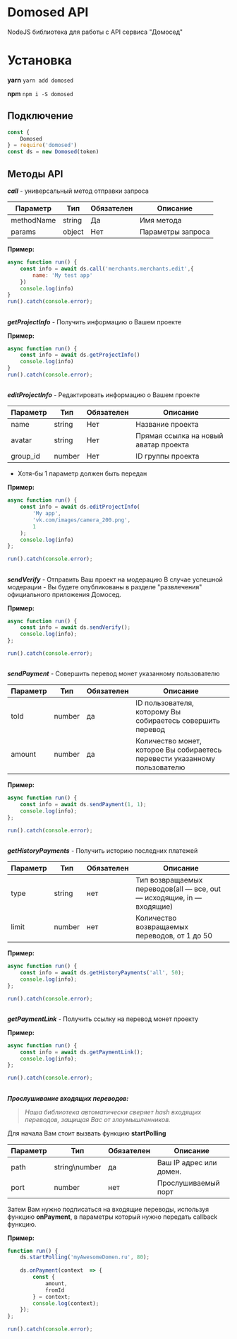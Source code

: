 
# Domosed API
NodeJS библиотека для работы с API сервиса "Домосед"
# Установка
**yarn**
 `yarn add domosed`
 
**npm**
 `npm i -S domosed`

## Подключение

``` js
const {
    Domosed
} = require('domosed')
const ds = new Domosed(token)
```

## Методы API
***call*** - универсальный метод отправки запроса

| Параметр | Тип | Обязателен | Описание |
|--|--|--|--|
| methodName | string | Да |Имя метода |
| params | object | Нет | Параметры запроса |

**Пример:**

``` js
async function run() {
    const info = await ds.call('merchants.merchants.edit',{
	    name: 'My test app'
    })
    console.log(info)
}
run().catch(console.error);
```
##
***getProjectInfo*** - Получить информацию о Вашем проекте

**Пример:**

``` js
async function run() {
    const info = await ds.getProjectInfo()
	console.log(info)
}
run().catch(console.error);
```

##
***editProjectInfo*** - Редактировать информацию о Вашем проекте

| Параметр | Тип | Обязателен | Описание |
|--|--|--|--|
| name | string | Нет | Название проекта |
| avatar| string | Нет | Прямая ссылка на новый аватар проекта |
| group_id| number | Нет | ID группы проекта |
* Хотя-бы 1 параметр должен быть передан

**Пример:**

``` js
async function run() {
    const info = await ds.editProjectInfo(
	    'My app', 
	    'vk.com/images/camera_200.png',
		1
	);
	console.log(info)
};

run().catch(console.error); 
```
##
***sendVerify*** - Отправить Ваш проект на модерацию
В случае успешной модерации - Вы будете опубликованы в разделе "развлечения" официального приложения Домосед.

**Пример:**
``` js
async function run() {
    const info = await ds.sendVerify();
	console.log(info);
};

run().catch(console.error); 
```
##
***sendPayment*** - Совершить перевод монет указанному пользователю

| Параметр | Тип | Обязателен | Описание |
|--|--|--|--|
| toId| number | да| ID пользователя, которому Вы собираетесь совершить перевод |
| amount | number | да|Количество монет, которое Вы собираетесь перевести указанному пользователю  |

**Пример:**
``` js
async function run() {
    const info = await ds.sendPayment(1, 1);
	console.log(info);
};

run().catch(console.error); 
```
##
***getHistoryPayments*** - Получить историю последних платежей

| Параметр | Тип | Обязателен | Описание |
|--|--|--|--|
| type | string | нет| Тип возвращаемых переводов(all — все, out — исходящие, in — входящие) |
| limit | number | нет |Количество возвращаемых переводов, от 1 до 50  |

**Пример:**
``` js
async function run() {
    const info = await ds.getHistoryPayments('all', 50);
	console.log(info);
};

run().catch(console.error); 
```
##
***getPaymentLink*** - Получить ссылку на перевод монет проекту

**Пример:**
``` js
async function run() {
    const info = await ds.getPaymentLink();
	console.log(info);
};

run().catch(console.error); 
```
##
***Прослушивание входящих переводов:***
> *Наша библиотека автоматически сверяет hash входящих переводов, защищая Вас от злоумышленников.*

Для начала Вам стоит вызвать функцию **startPolling**

| Параметр | Тип | Обязателен | Описание |
|--|--|--|--|
| path| string\number  | да | Ваш IP адрес или домен. |
| port | number | нет |Прослушиваемый порт |

Затем Вам нужно подписаться на входящие переводы, используя функцию **onPayment**, в параметры который нужно передать callback функцию.


**Пример:**
``` js
function run() {
	ds.startPolling('myAwesomeDomen.ru', 80);
	
	ds.onPayment(context  => {
		const {
			amount, 
			fromId
		} = context;
		console.log(context);
	});
};

run().catch(console.error); 
```